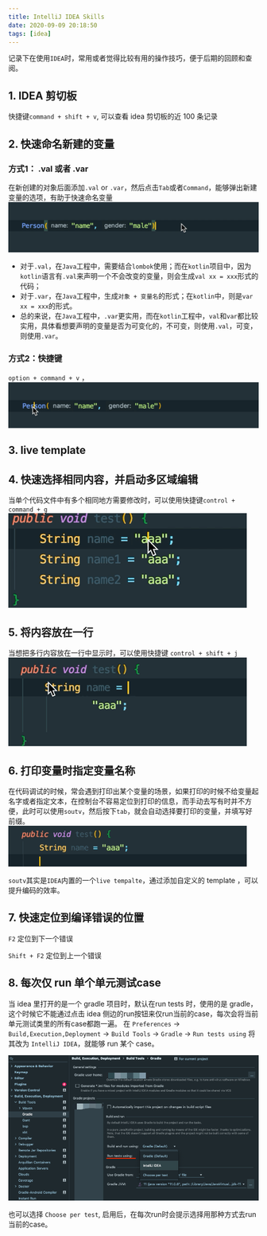 ```yaml
---
title: IntelliJ IDEA Skills
date: 2020-09-09 20:18:50
tags: [idea]
---
```


记录下在使用`IDEA`时，常用或者觉得比较有用的操作技巧，便于后期的回顾和查阅。

<!--more-->

## 1. IDEA 剪切板
快捷键`command + shift + v`, 可以查看 idea 剪切板的近 100 条记录

## 2. 快速命名新建的变量
### 方式1： .val 或者 .var
在新创建的对象后面添加`.val` or `.var`，然后点击`Tab`或者`Command`，能够弹出新建变量的选项，有助于快速命名变量
![](/images/idea_skill_val.gif)

- 对于`.val`，在`Java`工程中，需要结合`lombok`使用；而在`kotlin`项目中，因为`kotlin`语言有`.val`来声明一个不会改变的变量，则会生成`val xx = xxx`形式的代码；
- 对于`.var`，在`Java`工程中，生成`对象 + 变量名`的形式；在`kotlin`中，则是`var xx = xxx`的形式。
- 总的来说，在`Java`工程中，`.var`更实用，而在`kotlin`工程中，`val`和`var`都比较实用，具体看想要声明的变量是否为可变化的，不可变，则使用`.val`，可变，则使用`.var`。

### 方式2：快捷键 
`option + command + v` ，
![](/images/idea_keymap_ocv.gif)

## 3. live template

## 4. 快速选择相同内容，并启动多区域编辑
当单个代码文件中有多个相同地方需要修改时，可以使用快捷键`control + command + g`
![](/images/idea_skill_same_text_edit.gif)

## 5. 将内容放在一行
当想把多行内容放在一行中显示时，可以使用快捷键 `control + shift + j`
![](/images/idea_skill_one_line.gif)

## 6. 打印变量时指定变量名称
在代码调试的时候，常会遇到打印出某个变量的场景，如果打印的时候不给变量起名字或者指定文本，在控制台不容易定位到打印的信息，而手动去写有时并不方便，此时可以使用`soutv`，然后按下`tab`，就会自动选择要打印的变量，并填写好前缀。
![](/images/idea_skill_print_variable.gif)

`soutv`其实是`IDEA`内置的一个`live tempalte`，通过添加自定义的 template ，可以提升编码的效率。

## 7. 快速定位到编译错误的位置
`F2` 定位到下一个错误

`Shift + F2` 定位到上一个错误


## 8. 每次仅 run 单个单元测试case
当 idea 里打开的是一个 gradle 项目时，默认在run tests 时，使用的是 gradle，这个时候它不能通过点击 idea 侧边的run按钮来仅run当前的case，每次会将当前单元测试类里的所有case都跑一遍。
在 `Preferences` -> `Build,Execution,Deployment` -> `Build Tools` -> `Gradle` -> `Run tests using` 将其改为 `IntelliJ IDEA`，就能够 run 某个 case。

![](/images/idea_skill_run_single_unit_test_case.png)

也可以选择 `Choose per test`, 启用后，在每次run时会提示选择用那种方式去run当前的case。

